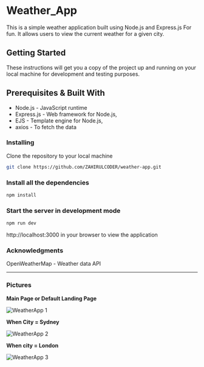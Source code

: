 # Weather_App
This is a simple weather application built using Node.js and Express.js For fun. It allows users to view the current weather for a given city.

## Getting Started
These instructions will get you a copy of the project up and running on your local machine for development and testing purposes.

## Prerequisites & Built With
- Node.js - JavaScript runtime
- Express.js - Web framework for Node.js,
- EJS - Template engine for Node.js,
- axios - To fetch the data

### Installing 
Clone the repository to your local machine
```bash
git clone https://github.com/ZAHIRULCODER/weather-app.git

```

### Install all the dependencies
```bash
npm install
```

### Start the server in development mode
```bash
npm run dev
```
http://localhost:3000 in your browser to view the application


### Acknowledgments
OpenWeatherMap - Weather data API

_______________________________________________________________________________________________________________________________________________________________________

### Pictures

**Main Page or Default Landing Page**

![WeatherApp 1](https://user-images.githubusercontent.com/123813038/215282259-669c15a1-3a71-46f3-be58-c0aa0b810781.JPG)

**When City = Sydney**

![WeatherApp 2](https://user-images.githubusercontent.com/123813038/215282458-65b87e91-8f54-43ef-80d7-a93c5225479b.JPG)


**When city = London**

![WeatherApp 3](https://user-images.githubusercontent.com/123813038/215282525-62804069-826b-41d6-8095-0172e2344f5b.JPG)





